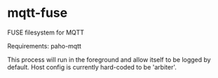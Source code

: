 # mqtt-fuse
FUSE filesystem for MQTT

Requirements: paho-mqtt

This process will run in the foreground and allow itself to be logged by default. Host config is currently hard-coded to be 'arbiter'.
